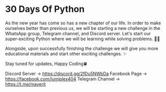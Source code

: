 # 30 Days Of Python

As the new year has come so has a new chapter of our life. In order to make ourselves better than previous us, we will be starting a new challenge in the WhatsApp group, Telegram channel, and Discord server. Let's start our super-exciting Python where we will be learning while solving problems. 🏋🏻

Alongside, upon successfully finishing the challenge we will give you more educational materials and start other exciting challenges. ✨

Stay tuned for updates, Happy Coding🍀

Discord Server -> https://discord.gg/2fDu5NWbDa
Facebook Page -> https://facebook.com/lumiplex404
Telegram Channel -> https://t.me/maverit
